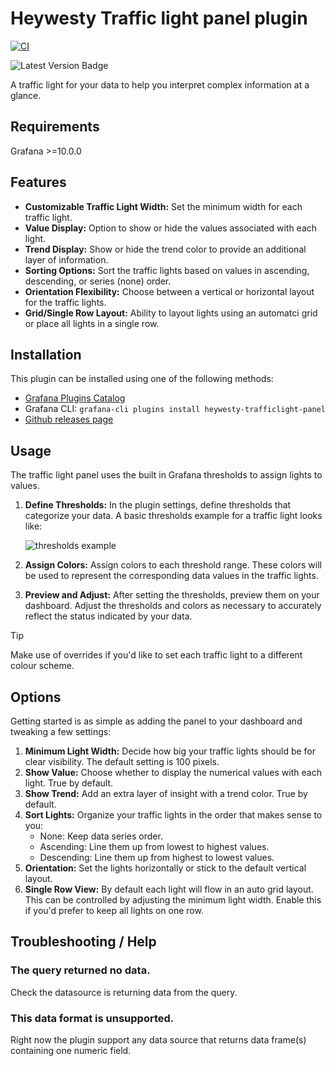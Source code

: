 # Heywesty Traffic light panel plugin

[![CI](https://github.com/jackw/heywesty-trafficlight-panel/actions/workflows/ci.yml/badge.svg)](https://github.com/jackw/heywesty-trafficlight-panel/actions/workflows/ci.yml)

![Latest Version Badge](https://img.shields.io/badge/dynamic/json?logo=grafana&query=$.version&url=https://grafana.com/api/plugins/heywesty-trafficlight-panel&label=Version&prefix=v&color=F47A20)

A traffic light for your data to help you interpret complex information at a glance.

## Requirements

Grafana >=10.0.0

## Features

- **Customizable Traffic Light Width:** Set the minimum width for each traffic light.
- **Value Display:** Option to show or hide the values associated with each light.
- **Trend Display:** Show or hide the trend color to provide an additional layer of information.
- **Sorting Options:** Sort the traffic lights based on values in ascending, descending, or series (none) order.
- **Orientation Flexibility:** Choose between a vertical or horizontal layout for the traffic lights.
- **Grid/Single Row Layout:** Ability to layout lights using an automatci grid or place all lights in a single row.

## Installation

This plugin can be installed using one of the following methods:

- [Grafana Plugins Catalog](https://grafana.com/docs/grafana/latest/administration/plugin-management/#install-a-plugin)
- Grafana CLI: `grafana-cli plugins install heywesty-trafficlight-panel`
- [Github releases page](https://github.com/jackw/heywesty-trafficlight-panel/releases)

## Usage

The traffic light panel uses the built in Grafana thresholds to assign lights to values.

1. **Define Thresholds:** In the plugin settings, define thresholds that categorize your data. A basic thresholds example for a traffic light looks like:

   ![thresholds example](https://raw.githubusercontent.com/jackw/heywesty-trafficlight-panel/main/docs/thresholds-example.png)

2. **Assign Colors:** Assign colors to each threshold range. These colors will be used to represent the corresponding data values in the traffic lights.
3. **Preview and Adjust:** After setting the thresholds, preview them on your dashboard. Adjust the thresholds and colors as necessary to accurately reflect the status indicated by your data.

> [!TIP]
> Make use of overrides if you'd like to set each traffic light to a different colour scheme.

## Options

Getting started is as simple as adding the panel to your dashboard and tweaking a few settings:

1. **Minimum Light Width:** Decide how big your traffic lights should be for clear visibility. The default setting is 100 pixels.
2. **Show Value:** Choose whether to display the numerical values with each light. True by default.
3. **Show Trend:** Add an extra layer of insight with a trend color. True by default.
4. **Sort Lights:** Organize your traffic lights in the order that makes sense to you:
   - None: Keep data series order.
   - Ascending: Line them up from lowest to highest values.
   - Descending: Line them up from highest to lowest values.
5. **Orientation:** Set the lights horizontally or stick to the default vertical layout.
6. **Single Row View:** By default each light will flow in an auto grid layout. This can be controlled by adjusting the minimum light width. Enable this if you'd prefer to keep all lights on one row.

## Troubleshooting / Help

### The query returned no data.

Check the datasource is returning data from the query.

### This data format is unsupported.

Right now the plugin support any data source that returns data frame(s) containing one numeric field.

